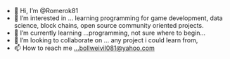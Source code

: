 - 👋 Hi, I’m @Romerok81
- 👀 I’m interested in ... learning programming for game development, data science, block chains, open source community oriented projects.
- 🌱 I’m currently learning ...programming, not sure where to begin...
- 💞️ I’m looking to collaborate on ... any project i could learn from, 
- 📫 How to reach me ...bollweivil081@yahoo.com

<!---
Romerok81/Romerok81 is a ✨ special ✨ repository because its `README.md` (this file) appears on your GitHub profile.
You can click the Preview link to take a look at your changes.
--->
